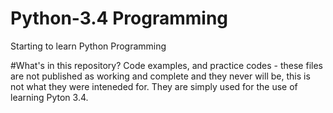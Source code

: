# Python-3.4 Programming
Starting to learn Python Programming 

#What's in this repository?
Code examples, and practice codes - these files are not published as working and complete and they never will be, this is not what they were inteneded for. They are simply used for the use of learning Pyton 3.4.

